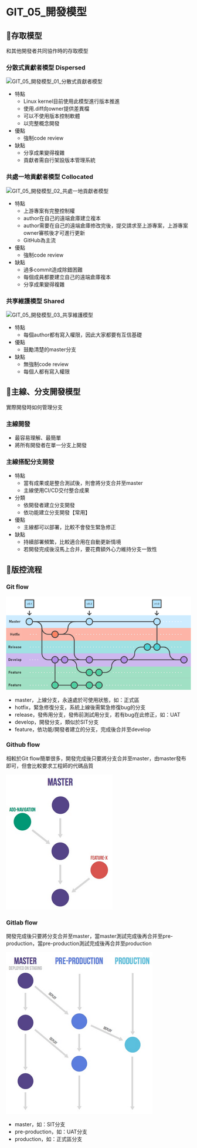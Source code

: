 # GIT_05_開發模型
## 🧾存取模型
和其他開發者共同協作時的存取模型
### 分散式貢獻者模型 Dispersed
![GIT_05_開發模型_01_分散式貢獻者模型](https://github.com/MickeyHuang233/CodingStudyNote/blob/main/02_Java/06_%E9%A0%85%E7%9B%AE%E7%AE%A1%E7%90%86/%F0%9F%A7%BEGIT/images/GIT_05_%E9%96%8B%E7%99%BC%E6%A8%A1%E5%9E%8B_01_%E5%88%86%E6%95%A3%E5%BC%8F%E8%B2%A2%E7%8D%BB%E8%80%85%E6%A8%A1%E5%9E%8B.png?raw=true)

- 特點
	- Linux kernel目前使用此模型進行版本推進
	- 使用.diff向owner提供差異檔
	- 可以不使用版本控制軟體
	- 以完整概念開發
- 優點
	- 強制code review
- 缺點
	- 分享成果變得複雜
	- 貢獻者需自行架設版本管理系統

### 共處一地貢獻者模型 Collocated
![GIT_05_開發模型_02_共處一地貢獻者模型](https://github.com/MickeyHuang233/CodingStudyNote/blob/main/02_Java/06_%E9%A0%85%E7%9B%AE%E7%AE%A1%E7%90%86/%F0%9F%A7%BEGIT/images/GIT_05_%E9%96%8B%E7%99%BC%E6%A8%A1%E5%9E%8B_02_%E5%85%B1%E8%99%95%E4%B8%80%E5%9C%B0%E8%B2%A2%E7%8D%BB%E8%80%85%E6%A8%A1%E5%9E%8B.png?raw=true)

- 特點
	- 上游專案有完整控制權
	- author在自己的遠端倉庫建立複本
	- author需要在自己的遠端倉庫修改完後，提交請求至上游專案，上游專案owner審核後才可進行更新
	- GitHub為主流
- 優點
	- 強制code review
- 缺點
	- 過多commit造成除錯困難
	- 每個成員都要建立自己的遠端倉庫複本
	- 分享成果變得複雜

### 共享維護模型 Shared
![GIT_05_開發模型_03_共享維護模型](https://github.com/MickeyHuang233/CodingStudyNote/blob/main/02_Java/06_%E9%A0%85%E7%9B%AE%E7%AE%A1%E7%90%86/%F0%9F%A7%BEGIT/images/GIT_05_%E9%96%8B%E7%99%BC%E6%A8%A1%E5%9E%8B_03_%E5%85%B1%E4%BA%AB%E7%B6%AD%E8%AD%B7%E6%A8%A1%E5%9E%8B.png?raw=true)

- 特點
	- 每個author都有寫入權限，因此大家都要有互信基礎
- 優點
	- 鼓勵清楚的master分支
- 缺點
	- 無強制code review
	- 每個人都有寫入權限

## 🧾主線、分支開發模型
實際開發時如何管理分支

### 主線開發
- 最容易理解、最簡單
- 將所有開發者在單一分支上開發

### 主線搭配分支開發
- 特點
	- 當有成果或是整合測試後，則會將分支合并至master
	- 主線使用CI/CD交付整合成果
- 分類
	- 依開發者建立分支開發
	- 依功能建立分支開發【常用】
- 優點
	- 主線都可以部署，比較不會發生緊急修正
- 缺點
	- 持續部署頻繁，比較適合用在自動更新情境
	- 若開發完成後沒馬上合并，要花費額外心力維持分支一致性

## 🧾版控流程
### Git flow
![GIT_05_開發模型_04_GitFlow](https://github.com/MickeyHuang233/CodingStudyNote/blob/main/02_Java/06_%E9%A0%85%E7%9B%AE%E7%AE%A1%E7%90%86/%F0%9F%A7%BEGIT/images/GIT_05_%E9%96%8B%E7%99%BC%E6%A8%A1%E5%9E%8B_04_GitFlow.png?raw=true)

- master，上線分支，永遠處於可使用狀態，如：正式區
- hotfix，緊急修復分支，系統上線後需緊急修復bug的分支
- release，發佈用分支，發佈前測試用分支，若有bug在此修正，如：UAT
- develop，開發分支，類似於SIT分支
- feature，依功能/開發者建立的分支，完成後合并至develop

### Github flow
相較於Git flow簡單很多，開發完成後只要將分支合并至master，由master發布即可，但會比較要求工程師的代碼品質

![GIT_05_開發模型_05_GithubFlow](https://github.com/MickeyHuang233/CodingStudyNote/blob/main/02_Java/06_%E9%A0%85%E7%9B%AE%E7%AE%A1%E7%90%86/%F0%9F%A7%BEGIT/images/GIT_05_%E9%96%8B%E7%99%BC%E6%A8%A1%E5%9E%8B_05_GithubFlow.png?raw=true)

### Gitlab flow
開發完成後只要將分支合并至master，當master測試完成後再合并至pre-production，當pre-production測試完成後再合并至production

![GIT_05_開發模型_06_GitlabFlow](https://github.com/MickeyHuang233/CodingStudyNote/blob/main/02_Java/06_%E9%A0%85%E7%9B%AE%E7%AE%A1%E7%90%86/%F0%9F%A7%BEGIT/images/GIT_05_%E9%96%8B%E7%99%BC%E6%A8%A1%E5%9E%8B_06_GitlabFlow.png?raw=true)

- master，如：SIT分支
- pre-production，如：UAT分支
- production，如：正式區分支

